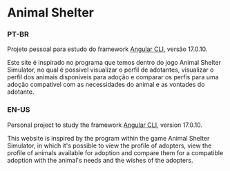 # Animal Shelter

### PT-BR

Projeto pessoal para estudo do framework [Angular CLI](https://github.com/angular/angular-cli), versão 17.0.10. 

Este site é inspirado no programa que temos dentro do jogo Animal Shelter Simulator, no qual é possível visualizar o perfil de adotantes, visualizar o perfil dos animais disponíveis para adoção e comparar os perfis para uma adoção compatível com as necessidades do animal e as vontades do adotante.

### EN-US

Personal project to study the framework [Angular CLI](https://github.com/angular/angular-cli), version 17.0.10.

This website is inspired by the program within the game Animal Shelter Simulator, in which it's possible to view the profile of adopters, view the profile of animals available for adoption and compare them for a compatible adoption with the animal's needs and the wishes of the adopters.